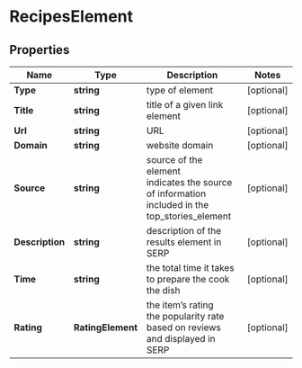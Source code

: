 # RecipesElement


## Properties

| Name | Type | Description | Notes |
|------------ | ------------- | ------------- | -------------|
**Type** | **string** | type of element |[optional]|
**Title** | **string** | title of a given link element |[optional]|
**Url** | **string** | URL |[optional]|
**Domain** | **string** | website domain |[optional]|
**Source** | **string** | source of the element<br>indicates the source of information included in the top_stories_element |[optional]|
**Description** | **string** | description of the results element in SERP |[optional]|
**Time** | **string** | the total time it takes to prepare the cook the dish |[optional]|
**Rating** | **RatingElement** | the item’s rating <br>the popularity rate based on reviews and displayed in SERP |[optional]|